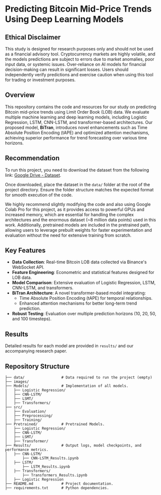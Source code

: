 # Predicting Bitcoin Mid-Price Trends Using Deep Learning Models

## Ethical Disclaimer
This study is designed for research purposes only and should not be used as a financial advisory tool. Cryptocurrency markets are highly volatile, and the models predictions are subject to errors due to market anomalies, poor input data, or systemic issues. Over-reliance on AI models for financial decision-making can result in significant losses. Users should independently verify predictions and exercise caution when using this tool for trading or investment purposes.

## Overview
This repository contains the code and resources for our study on predicting Bitcoin mid-price trends using Limit Order Book (LOB) data. We evaluate multiple machine learning and deep learning models, including Logistic Regression, LSTM, CNN-LSTM, and transformer-based architectures. Our proposed model, **BiTran**, introduces novel enhancements such as Time Absolute Position Encoding (tAPE) and optimized attention mechanisms, achieving superior performance for trend forecasting over various time horizons.

## Recommendation

To run this project, you need to download the dataset from the following link: [Google Drive - Dataset](https://drive.google.com/drive/folders/14PlRkorRQYOPipihQpi1wfVvFhL15bAB).

Once downloaded, place the dataset in the `data/` folder at the root of the project directory. Ensure the folder structure matches the expected format for smooth execution of the code.

We highly recommend slightly modifying the code and also using Google Colab Pro for this project, as it provides access to powerful GPUs and increased memory, which are essential for handling the complex architectures and the enormous dataset (~8 million data points) used in this work. Additionally, pretrained models are included in the pretrained path, allowing users to leverage prebuilt weights for faster experimentation and evaluation without the need for extensive training from scratch.


## Key Features

- **Data Collection**: Real-time Bitcoin LOB data collected via Binance's WebSocket API.
- **Feature Engineering**: Econometric and statistical features designed for LOB data.
- **Model Comparison**: Extensive evaluation of Logistic Regression, LSTM, CNN-LSTM, and transformers.
- **BiTran Architecture**: A novel transformer-based model integrating:
  - Time Absolute Position Encoding (tAPE) for temporal relationships.
  - Enhanced attention mechanisms for better long-term trend prediction.
- **Robust Testing**: Evaluation over multiple prediction horizons (10, 20, 50, and 100 timesteps).

## Results
Detailed results for each model are provided in `results/` and our accompanying research paper.

## Repository Structure

```plaintext
├── data/                 # Data required to run the project (empty)
├── images/               
├── Models/               # Implementation of all models.
│   ├── Logistic Regression/
│   ├── CNN-LSTM/
│   ├── LSMT/
│   ├── Transformers/
├── src/                
│   ├── Evaluation/
│   ├── Preprocessing/
│   ├── Training/
├── Pretrained/           # Pretrained Models.
│   ├── Logistic Regression/
│   ├── CNN-LSTM/
│   ├── LSMT/
│   ├── Transformer/  
├── Results/              # Output logs, model checkpoints, and performance metrics.
│   ├── CNN-LSTM/
│       ├── CNN-LSTM_Results.ipynb
│   ├── LSTM/
│       ├── LSTM_Results.ipynb
│   ├── Transformers/
│       ├── Transformers_Results.ipynb
│   ├── Logistic Regression
├── README.md             # Project documentation.
├── requirements.txt      # Python dependencies.
```




